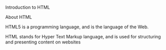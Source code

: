 Introduction to HTML

About HTML

HTML5 is a programming language, and is the language of the Web.

HTML stands for Hyper Text Markup language, and is used for structuring and presenting content on websites

